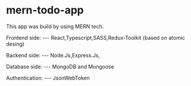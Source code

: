# mern-todo-app
This app was build by using MERN tech.

Frontend side:
--- React,Typescript,SASS,Redux-Toolkit (based on atomic desing)

Backend side:
--- Node.Js,Express.Js,

Database side:
--- MongoDB and Mongoose

Authentication:
--- JsonWebToken
